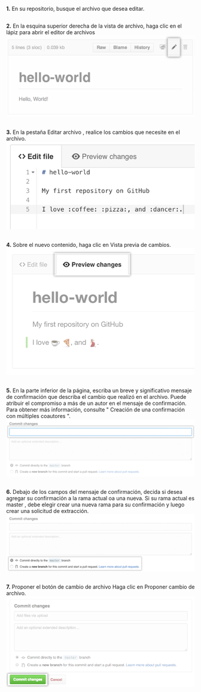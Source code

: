 __1.__ En su repositorio, busque el archivo que desea editar.
## 

__2.__ En la esquina superior derecha de la vista de archivo, haga clic en el lápiz para abrir el editor de archivos
![edit-file-edit-button](../imgs/edit-file-edit-button.png)
## 

__3.__ En la pestaña Editar archivo , realice los cambios que necesite en el archivo.
![edit-readme-light](../imgs/edit-readme-light.png)
## 

__4.__ Sobre el nuevo contenido, haga clic en Vista previa de cambios.
![edit-readme-preview-changes](../imgs/edit-readme-preview-changes.png)
## 

__5.__ En la parte inferior de la página, escriba un breve y significativo mensaje de confirmación que describa el cambio que realizó en el archivo. Puede atribuir el compromiso a más de un autor en el mensaje de confirmación. Para obtener más información, consulte " Creación de una confirmación con múltiples coautores ".
![write-commit-message-quick-pull](../imgs/write-commit-message-quick-pull.png)
## 

__6.__ Debajo de los campos del mensaje de confirmación, decida si desea agregar su confirmación a la rama actual oa una nueva. Si su rama actual es master , debe elegir crear una nueva rama para su confirmación y luego crear una solicitud de extracción.
![choose-commit-branch](../imgs/choose-commit-branch.png)
## 

__7.__ Proponer el botón de cambio de archivo Haga clic en Proponer cambio de archivo.
![commit-changes-button](../imgs/commit-changes-button.png)
## 

